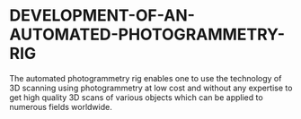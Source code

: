 # DEVELOPMENT-OF-AN-AUTOMATED-PHOTOGRAMMETRY-RIG
The automated photogrammetry rig enables one to use the technology of 3D scanning using photogrammetry at low cost and without any expertise to get high quality 3D scans of various objects which can be applied to numerous fields worldwide.
